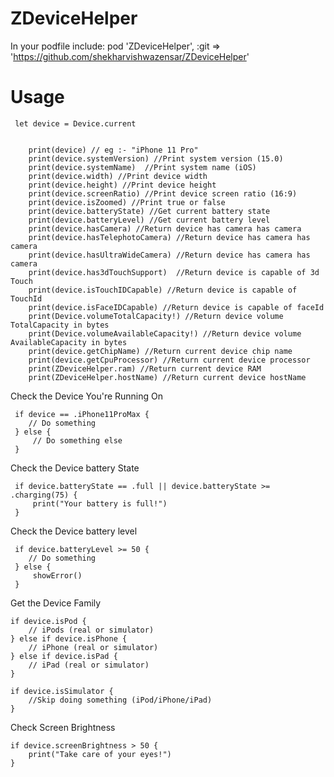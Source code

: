 # ZDeviceHelper

In your podfile include: pod 'ZDeviceHelper', :git => 'https://github.com/shekharvishwazensar/ZDeviceHelper'

# Usage
     let device = Device.current

        
        print(device) // eg :- "iPhone 11 Pro"
        print(device.systemVersion) //Print system version (15.0)
        print(device.systemName)  //Print system name (iOS)
        print(device.width) //Print device width                
        print(device.height) //Print device height
        print(device.screenRatio) //Print device screen ratio (16:9)
        print(device.isZoomed) //Print true or false
        print(device.batteryState) //Get current battery state
        print(device.batteryLevel) //Get current battery level
        print(device.hasCamera) //Return device has camera has camera
        print(device.hasTelephotoCamera) //Return device has camera has camera
        print(device.hasUltraWideCamera) //Return device has camera has camera
        print(device.has3dTouchSupport)  //Return device is capable of 3d Touch
        print(device.isTouchIDCapable) //Return device is capable of TouchId
        print(device.isFaceIDCapable) //Return device is capable of faceId
        print(Device.volumeTotalCapacity!) //Return device volume TotalCapacity in bytes
        print(Device.volumeAvailableCapacity!) //Return device volume AvailableCapacity in bytes
        print(device.getChipName) //Return current device chip name
        print(device.getCpuProcessor) //Return current device processor
        print(ZDeviceHelper.ram) //Return current device RAM
        print(ZDeviceHelper.hostName) //Return current device hostName

Check the Device You're Running On    

     if device == .iPhone11ProMax {
        // Do something
     } else {
         // Do something else
     }

Check the Device battery State 

     if device.batteryState == .full || device.batteryState >= .charging(75) {
         print("Your battery is full!")
     }

Check the Device battery level 

     if device.batteryLevel >= 50 {
        // Do something
     } else {
         showError()
     }

Get the Device Family    

    if device.isPod {
        // iPods (real or simulator)
    } else if device.isPhone {
        // iPhone (real or simulator)
    } else if device.isPad {
        // iPad (real or simulator)
    }   

    if device.isSimulator {
        //Skip doing something (iPod/iPhone/iPad)
    }

Check Screen Brightness

    if device.screenBrightness > 50 {
        print("Take care of your eyes!")
    }
